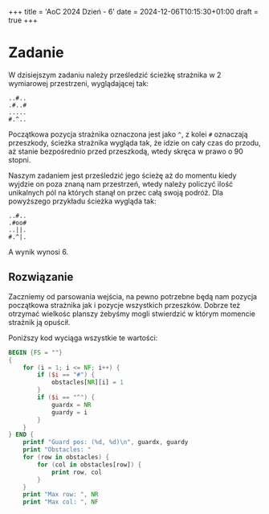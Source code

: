 +++
title = 'AoC 2024 Dzień - 6'
date = 2024-12-06T10:15:30+01:00
draft = true
+++

# Zadanie
W dzisiejszym zadaniu należy prześledzić ścieżkę strażnika w 2 wymiarowej przestrzeni,
wyglądającej tak:
```
..#..
.#..#
.....
#.^..
```
Początkowa pozycja strażnika oznaczona jest jako `^`, z kolei `#` oznaczają przeszkody,
ścieżka strażnika wygląda tak, że idzie on cały czas do przodu, aż stanie bezpośrednio
przed przeszkodą, wtedy skręca w prawo o 90 stopni.

Naszym zadaniem jest prześledzić jego ścieżę aż do momentu kiedy wyjdzie on poza znaną
nam przestrzeń, wtedy należy policzyć ilość unikalnych pól na których stanął on przec całą
swoją podróż. Dla powyższego przykładu ścieżka wygląda tak:
```
..#..
.#oo#
..||.
#.^|.
```
A wynik wynosi 6.

## Rozwiązanie
Zaczniemy od parsowania wejścia, na pewno potrzebne będą nam pozycja początkowa strażnika
jak i pozycje wszystkich przeszków. Dobrze też otrzymać wielkośc planszy żebyśmy mogli
stwierdzić w którym momencie strażnik ją opuścił.

Poniższy kod wyciąga wszystkie te wartości:
```awk
BEGIN {FS = ""}
{
    for (i = 1; i <= NF; i++) {
        if ($i == "#") {
            obstacles[NR][i] = 1
        }
        if ($i == "^") {
            guardx = NR
            guardy = i
        }
    }
} END {
    printf "Guard pos: (%d, %d)\n", guardx, guardy
    print "Obstacles: "
    for (row in obstacles) {
        for (col in obstacles[row]) {
            print row, col 
        }
    }
    print "Max row: ", NR
    print "Max col: ", NF
```

